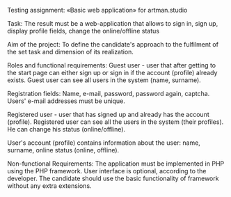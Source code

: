 Testing assignment: «Basic web application» for artman.studio

Task: The result must be a web-application that allows to sign in, sign up, display  profile fields, change the online/offline status

Aim of the project: To define the candidate's approach to the fulfilment of the set task and dimension of its realization.

Roles and functional requirements:
Guest user - user that after getting to the start page can either sign up or sign in if the account (profile) already exists. Guest user can see all users in the system (name, surname).

Registration fields: Name, e-mail, password, password again, captcha. Users' e-mail addresses must be unique.

Registered user - user that has signed up and already has the account (profile). Registered user can see all the users in the system (their profiles). He can change his status (online/offline).

User's account (profile) contains information about the user: name,  surname, online status (online, offline).

Non-functional Requirements:
 The application must be implemented in PHP using the PHP framework. 
 User interface is optional, according to the developer. The candidate should use the basic functionality of framework without any extra extensions. 
